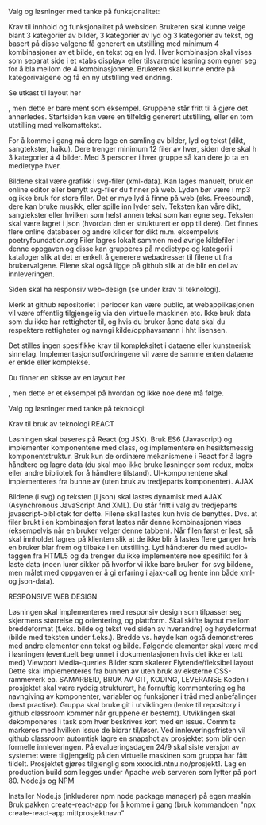 Valg og løsninger med tanke på funksjonalitet:

Krav til innhold og funksjonalitet på websiden
Brukeren skal kunne velge blant 3 kategorier av bilder, 3 kategorier av lyd og 3 kategorier av tekst, og basert på disse valgene få generert en utstilling med minimum 4 kombinasjoner av et bilde, en tekst og en lyd. Hver kombinasjon skal vises som separat side i et «tabs display» eller tilsvarende løsning som egner seg for å bla mellom de 4 kombinasjonene. Brukeren skal kunne endre på kategorivalgene og få en ny utstilling ved endring.

Se utkast til layout her

, men dette er bare ment som eksempel. Gruppene står fritt til å gjøre det annerledes. 
Startsiden kan være en tilfeldig generert utstilling, eller en tom utstilling med velkomsttekst.

For å komme i gang må dere lage en samling av bilder, lyd og tekst (dikt, sangtekster, haiku). Dere trenger minimum 12 filer av hver, siden dere skal h 3 kategorier á 4 bilder.  Med 3 personer i hver gruppe så kan dere jo ta en medietype hver.

Bildene skal være grafikk i svg-filer (xml-data). Kan lages manuelt, bruk en online editor eller benytt svg-filer du finner på web. 
Lyden bør være i mp3 og ikke bruk for store filer. Det er mye lyd å finne på web (eks. Freesound), dere kan bruke musikk, eller spille inn lyder selv.
Teksten kan våre dikt, sangtekster eller hvilken som helst annen tekst som kan egne seg. Teksten skal være lagret i json (hvordan den er strukturert er opp til dere).  Det finnes flere online databaser og andre kilider for dikt m.m. eksempelvis poetryfoundation.org
Filer lagres lokalt sammen med øvrige kildefiler i denne oppgaven og disse kan grupperes på medietype og kategori i kataloger slik at det er enkelt å generere webadresser til filene ut fra brukervalgene. Filene skal også ligge på github slik at de blir en del av innleveringen.

Siden skal ha responsiv web-design (se under krav til teknologi). 

Merk at github repositoriet i perioder kan være public, at webapplikasjonen vil være offentlig tilgjengelig via den virtuelle maskinen etc. Ikke bruk data som du ikke har rettigheter til, og hvis du bruker åpne data skal du respektere rettigheter og navngi kilde/opphavsmann i hht lisensen. 

Det stilles ingen spesifikke krav til kompleksitet i dataene eller kunstnerisk sinnelag. Implementasjonsutfordringene vil være de samme enten dataene er enkle eller komplekse. 

Du finner en skisse av en layout her

, men dette er et eksempel på hvordan og ikke noe dere må følge.








Valg og løsninger med tanke på teknologi:


Krav til bruk av teknologi
REACT

Løsningen skal baseres på React (og JSX). 
Bruk ES6 (Javascript) og implementer komponentene med class, og implementere en hesiktsmessig komponentstruktur.
Bruk kun de ordinære mekanismene i React for å lagre håndtere og lagre data (du skal mao ikke bruke løsninger som redux, mobx eller andre bibliotek for å håndtere tilstand).
UI-komponentene skal implementeres fra bunne av (uten bruk av tredjeparts komponenter).
AJAX

Bildene (i svg) og teksten (i json) skal lastes dynamisk med AJAX (Asynchronous JavaScript And XML). Du står fritt i valg av tredjeparts javascript-bibliotek for dette.
Filene skal lastes kun hvis de benyttes. Dvs. at filer brukt i en kombinasjon først lastes når denne kombinasjonen vises (eksempelvis når en bruker velger denne tabben). Når filen først er lest, så skal innholdet lagres på klienten slik at de ikke blir å lastes flere ganger hvis en bruker blar frem og tilbake i en utstilling.
Lyd håndterer du med audio-taggen fra HTML5 og da trenger du ikke implementere noe spesifikt for å laste data
(noen lurer sikker på hvorfor vi ikke bare bruker <img> for svg bildene, men målet med oppgaven er å gi erfaring i ajax-call og hente inn både xml- og json-data).

RESPONSIVE WEB DESIGN

Løsningen skal implementeres med responsiv design som tilpasser seg skjermens størrelse og orientering, og plattform.
Skal skifte layout mellom breddeformat (f.eks. bilde og tekst ved siden av hverandre) og høydeformat (bilde med teksten under f.eks.). Bredde vs. høyde kan også demonstreres med andre elementer enn tekst og bilde.
Følgende elementer skal være med i løsningen (eventuelt begrunnet i dokumentasjonen hvis det ikke er tatt med)
Viewport
Media-queries
Bilder som skalerer
Flytende/fleksibel layout
Dette skal implementeres fra bunnen av uten bruk av eksterne CSS-rammeverk ea.
SAMARBEID, BRUK AV GIT, KODING, LEVERANSE
Koden i prosjektet skal være ryddig strukturert, ha fornuftig kommentering og ha navngiving av komponenter, variabler og funksjoner i tråd med anbefalinger (best practise).
Gruppa skal bruke git i utviklingen (lenke til repository i github classroom kommer når gruppene er bestemt). Utviklingen skal dekomponeres i task som hver beskrives kort med en issue. Commits markeres med hvilken issue de bidrar til/løser. 
Ved innleveringsfristen vil github classroom automtisk lagre en snapshot av prosjektet som blir den formelle innleveringen. 
På evalueringsdagen 24/9 skal siste versjon av systemet være tilgjengelig på den virtuelle maskinen som gruppa har fått tildelt. Prosjektet gjøres tilgjenglig som xxxx.idi.ntnu.no/prosjekt1. Lag en production build som legges under Apache web serveren som lytter på port 80. 
Node.js og NPM

Installer Node.js (inkluderer npm node package manager) på egen maskin
Bruk pakken create-react-app for å komme i gang (bruk kommandoen "npx create-react-app mittprosjektnavn"
